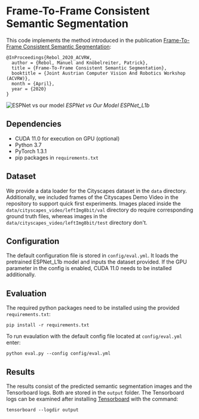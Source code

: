 # Frame-To-Frame Consistent Semantic Segmentation

This code implements the method introduced in the publication [Frame-To-Frame Consistent Semantic Segmentation](https://arxiv.org/abs/2008.00948):

    @InProceedings{Rebol_2020_ACVRW,
      author = {Rebol, Manuel and Knöbelreiter, Patrick},
      title = {Frame-To-Frame Consistent Semantic Segmentation},
      booktitle = {Joint Austrian Computer Vision And Robotics Workshop (ACVRW)},
      month = {April},
      year = {2020}
    } 
    
![ESPNet vs our model](https://github.com/mrebol/f2fcss/blob/master/esp_vs_our_model.gif)
*ESPNet vs Our Model ESPNet_L1b*

## Dependencies
+ CUDA 11.0 for execution on GPU (optional)
+ Python 3.7
+ PyTorch 1.3.1 
+ pip packages in `requirements.txt`


## Dataset
We provide a data loader for the Cityscapes dataset in the `data` directory. 
Additionally, we included frames of the Cityscapes Demo Video in the repository to support quick first experiments.
Images placed inside the `data/cityscapes_video/leftImg8bit/val` directory do require corresponding ground truth files, whereas images in the `data/cityscapes_video/leftImg8bit/test` directory don't. 

## Configuration
The default configuration file is stored in `config/eval.yml`. 
It loads the pretrained ESPNet_L1b model and inputs the dataset provided.
If the GPU parameter in the config is enabled, CUDA 11.0 needs to be installed additionally.


## Evaluation

The required python packages need to be installed using the provided `requirements.txt`:  

    pip install -r requirements.txt
    
To run evaulation with the default config file located at `config/eval.yml` enter:

    python eval.py --config config/eval.yml 

## Results
The results consist of the predicted semantic segmentation images and the Tensorboard logs. Both are stored in the `output` folder. The Tensorboard logs can be examined after installing [Tensorboard](https://www.tensorflow.org/tensorboard) with the command:

    tensorboard --logdir output 


